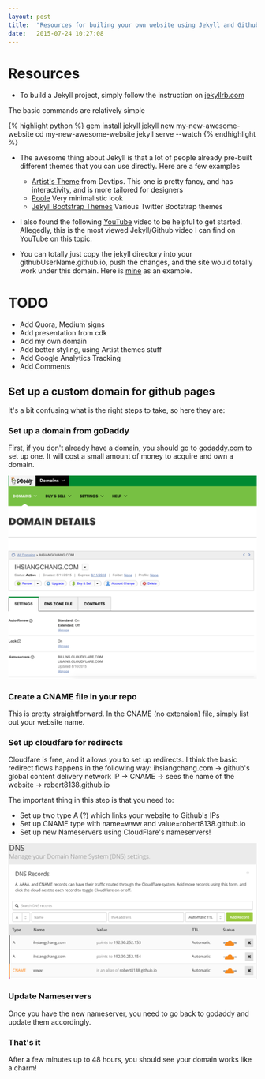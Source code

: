 ```yaml
---
layout: post
title:  "Resources for builing your own website using Jekyll and Github"
date:   2015-07-24 10:27:08
---
```


# **Resources**

* To build a Jekyll project, simply follow the instruction on [jekyllrb.com]

The basic commands are relatively simple

{% highlight python %}
gem install jekyll
jekyll new my-new-awesome-website
cd my-new-awesome-website
jekyll serve --watch
{% endhighlight %}


* The awesome thing about Jekyll is that a lot of people already pre-built different themes that you can use directly. Here are a few examples

  * [Artist's Theme] from Devtips. This one is pretty fancy, and has interactivity, and is more tailored for designers
  * [Poole] Very minimalistic look
  * [Jekyll Bootstrap Themes] Various Twitter Bootstrap themes


* I also found the following [YouTube] video to be helpful to get started. Allegedly, this is the most viewed Jekyll/Github video I can find on YouTube on this topic.


* You can totally just copy the jekyll directory into your githubUserName.github.io, push the changes, and the site would totally work under this domain. Here is [mine] as an example.

# **TODO**
* Add Quora, Medium signs
* Add presentation from cdk
* Add my own domain
* Add better styling, using Artist themes stuff
* Add Google Analytics Tracking
* Add Comments

## **Set up a custom domain for github pages**

It's a bit confusing what is the right steps to take, so here they are:

### Set up a domain from goDaddy

First, if you don't already have a domain, you should go to [godaddy.com]  to set up one. It will cost a small amount of money to acquire and own a domain. 

![Godaddy](/images/godaddy.png)

### Create a CNAME file in your repo
This is pretty straightforward. In the CNAME (no extension) file, simply list out your website name. 

### Set up cloudfare for redirects

Cloudfare is free, and it allows you to set up redirects. I think the basic redirect flows happens in the following way: ihsiangchang.com -> github's global content delivery network IP -> CNAME -> sees the name of the website -> robert8138.github.io

The important thing in this step is that you need to:

* Set up two type A (?) which links your website to Github's IPs
* Set up CNAME type with name=www and value=robert8138.github.io
* Set up new Nameservers using CloudFlare's nameservers!

![cloudfare](/images/cloudfare.png)

### Update Nameservers
Once you have the new nameserver, you need to go back to godaddy and update them accordingly.

### That's it

After a few minutes up to 48 hours, you should see your domain works like a charm!

[jekyllrb.com]: http://jekyllrb.com/
[Artist's Theme]: https://github.com/DevTips/Artists-Theme
[Poole]: https://github.com/poole/poole
[Jekyll Bootstrap Themes]: http://themes.jekyllbootstrap.com/
[YouTube]: https://www.youtube.com/watch?v=O7NBEFmA7yA
[mine]: https://github.com/robert8138/robert8138.github.io
[godaddy.com]: https://www.godaddy.com
